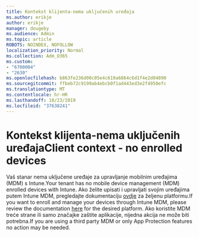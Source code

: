 ```yaml
---
title: Kontekst klijenta-nema uključenih uređaja
ms.author: erikje
author: erikje
manager: dougeby
ms.audience: Admin
ms.topic: article
ROBOTS: NOINDEX, NOFOLLOW
localization_priority: Normal
ms.collection: Adm_O365
ms.custom:
- "6700004"
- "2630"
ms.openlocfilehash: b863fe236d00c05e4c619a6864c6d1f4e2d04890
ms.sourcegitcommit: ffbeb72c9199ab4ebcb0f1ad443ed3e2f4950efc
ms.translationtype: MT
ms.contentlocale: hr-HR
ms.lasthandoff: 10/23/2019
ms.locfileid: "37638241"
---
```

# <a name="client-context---no-enrolled-devices"></a><span data-ttu-id="a951e-102">Kontekst klijenta-nema uključenih uređaja</span><span class="sxs-lookup"><span data-stu-id="a951e-102">Client context - no enrolled devices</span></span>

<span data-ttu-id="a951e-103">Vaš stanar nema uključene uređaje za upravljanje mobilnim uređajima (MDM) s Intune.</span><span class="sxs-lookup"><span data-stu-id="a951e-103">Your tenant has no mobile device management (MDM) enrolled devices with Intune.</span></span> <span data-ttu-id="a951e-104">Ako želite upisati i upravljati svojim uređajima putem Intune MDM, pregledajte dokumentaciju [ovdje](https://docs.microsoft.com/intune/device-enrollment) za željenu platformu.</span><span class="sxs-lookup"><span data-stu-id="a951e-104">If you want to enroll and manage your devices through Intune MDM, please review the documentation [here](https://docs.microsoft.com/intune/device-enrollment) for the desired platform.</span></span> <span data-ttu-id="a951e-105">Ako koristite MDM treće strane ili samo značajke zaštite aplikacije, nijedna akcija ne može biti potrebna.</span><span class="sxs-lookup"><span data-stu-id="a951e-105">If you are using a third party MDM or only App Protection features no action may be needed.</span></span> 